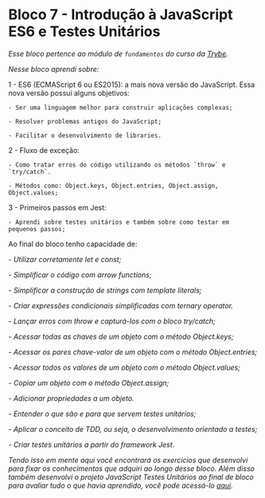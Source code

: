 # Bloco 7 -  Introdução à JavaScript ES6 e Testes Unitários

*Esse bloco pertence ao módulo de `fundamentos` do curso da [Trybe](https://www.betrybe.com/).*

*Nesse bloco aprendi sobre:*

1 -  ES6 (ECMAScript 6 ou ES2015): a mais nova versão do JavaScript. Essa nova versão possui alguns objetivos:

    - Ser uma linguagem melhor para construir aplicações complexas;

    - Resolver problemas antigos do JavaScript;
    
    - Facilitar o desenvolvimento de libraries.


2 - Fluxo de exceção:

    - Como tratar erros do código utilizando os métodos `throw` e `try/catch`.

    - Métodos como: Object.keys, Object.entries, Object.assign, Object.values; 


3 - Primeiros passos em Jest:

    - Aprendi sobre testes unitários e também sobre como testar em pequenos passos;
    

Ao final do bloco tenho capacidade de:

*- Utilizar corretamente let e const;*

*- Simplificar o código com arrow functions;*

*- Simplificar a construção de strings com template literals;*

*- Criar expressões condicionais simplificadas com ternary operator.*

*- Lançar erros com throw e capturá-los com o bloco try/catch;*

*- Acessar todas as chaves de um objeto com o método Object.keys;*

*- Acessar os pares chave-valor de um objeto com o método Object.entries;*

*- Acessar todos os valores de um objeto com o método Object.values;*

*- Copiar um objeto com o método Object.assign;*

*- Adicionar propriedades a um objeto.*

*- Entender o que são e para que servem testes unitários;*

*- Aplicar o conceito de TDD, ou seja, o desenvolvimento orientado a testes;*

*- Criar testes unitários a partir do framework Jest*.

*Tendo isso em mente aqui você encontrará os exercícios que desenvolvi para fixar os conhecimentos que adquiri ao longo desse bloco. Além disso também desenvolvi o projeto JavaScript Testes Unitários ao final de bloco para avaliar tudo o que havia aprendido, você pode acessá-lo [aqui](https://github.com/tryber/sd-019-a-project-js-unit-tests/pull/13).*
